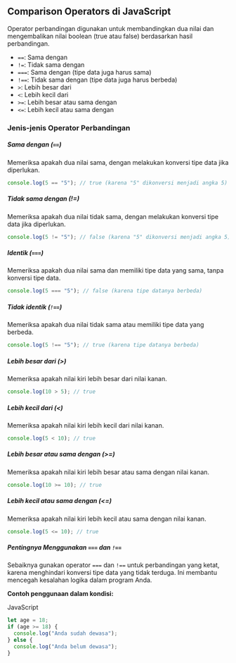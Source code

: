 ## Comparison Operators di JavaScript

Operator perbandingan digunakan untuk membandingkan dua nilai dan mengembalikan nilai boolean (true atau false) berdasarkan hasil perbandingan.

- `==`: Sama dengan
- `!=`: Tidak sama dengan
- `===`: Sama dengan (tipe data juga harus sama)
- `!==`: Tidak sama dengan (tipe data juga harus berbeda)
- `>`: Lebih besar dari
- `<`: Lebih kecil dari
- `>=`: Lebih besar atau sama dengan
- `<=`: Lebih kecil atau sama dengan

### Jenis-jenis Operator Perbandingan

##### Sama dengan (`==`)

Memeriksa apakah dua nilai sama, dengan melakukan konversi tipe data jika diperlukan.

```js
console.log(5 == "5"); // true (karena "5" dikonversi menjadi angka 5)
```

##### Tidak sama dengan (!=)

Memeriksa apakah dua nilai tidak sama, dengan melakukan konversi tipe data jika diperlukan.
```js
console.log(5 != "5"); // false (karena "5" dikonversi menjadi angka 5)
```

##### Identik (`===`) 
   
Memeriksa apakah dua nilai sama dan memiliki tipe data yang sama, tanpa konversi tipe data.
```js
console.log(5 === "5"); // false (karena tipe datanya berbeda)
```

##### Tidak identik (`!==`)

Memeriksa apakah dua nilai tidak sama atau memiliki tipe data yang berbeda.
```js
console.log(5 !== "5"); // true (karena tipe datanya berbeda)
```

##### Lebih besar dari (>)

Memeriksa apakah nilai kiri lebih besar dari nilai kanan.
```js
console.log(10 > 5); // true
```

##### Lebih kecil dari (<)

Memeriksa apakah nilai kiri lebih kecil dari nilai kanan.
```js
console.log(5 < 10); // true
```

##### Lebih besar atau sama dengan (>=)

Memeriksa apakah nilai kiri lebih besar atau sama dengan nilai kanan.
```js
console.log(10 >= 10); // true
```

##### Lebih kecil atau sama dengan (<=)

Memeriksa apakah nilai kiri lebih kecil atau sama dengan nilai kanan.
   
```js
console.log(5 <= 10); // true
```

##### Pentingnya Menggunakan `===` dan `!==`

Sebaiknya gunakan operator `===` dan `!==` untuk perbandingan yang ketat, karena menghindari konversi tipe data yang tidak terduga. Ini membantu mencegah kesalahan logika dalam program Anda.

**Contoh penggunaan dalam kondisi:**

JavaScript

```js
let age = 18;
if (age >= 18) {
  console.log("Anda sudah dewasa");
} else {
  console.log("Anda belum dewasa");
}
```
